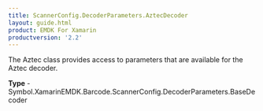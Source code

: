 ```yaml
---
title: ScannerConfig.DecoderParameters.AztecDecoder
layout: guide.html 
product: EMDK For Xamarin 
productversion: '2.2' 
---
```

The Aztec class provides access to parameters that are available for the Aztec decoder.

**Type** - Symbol.XamarinEMDK.Barcode.ScannerConfig.DecoderParameters.BaseDecoder



